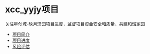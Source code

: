 # xcc_yyjy项目
关注星创城-映月璟园项目进度，监督项目资金安全和质量，共建和谐家园
- [项目简介](项目简介/项目简介.md)
- [项目进度](项目简介/项目进度.md)
- [风险评估](风险评估/宝龙地产正式宣告违约.md)
